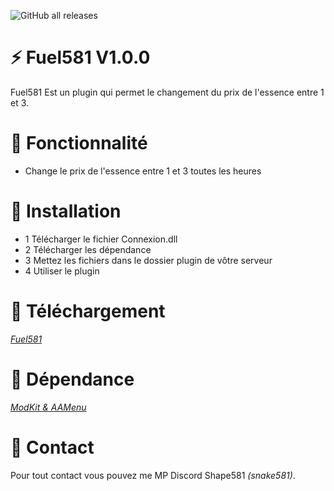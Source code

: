 ![GitHub all releases](https://img.shields.io/github/downloads/Shape581/Fuel581/total)

# ⚡ Fuel581 V1.0.0

Fuel581 Est un plugin qui permet le changement du prix de l'essence entre 1 et 3.

# 🔧 Fonctionnalité

- Change le prix de l'essence entre 1 et 3 toutes les heures

# 🔌  Installation

- 1 Télécharger le fichier Connexion.dll
- 2 Télécharger les dépendance
- 3 Mettez les fichiers dans le dossier plugin de vôtre serveur
- 4 Utiliser le plugin

# 🧩  Téléchargement

*[Fuel581](https://github.com/Shape581/Fuel581/releases/tag/V1.0.0)*

# 📗  Dépendance

*[ModKit & AAMenu](https://github.com/Aarnow/NovaLife_ModKit-Releases/releases/latest)*

# 📮  Contact

Pour tout contact vous pouvez me MP Discord Shape581 *(snake581)*.
